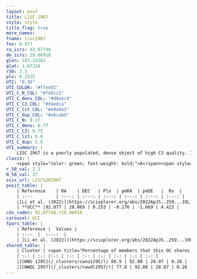 ```yaml
---
layout: post
title: LISC 2967
style: style
title_flag: true
more_names: 
fname: lisc2967
fov: 0.077
ra_icrs: 92.07748
de_icrs: 28.06918
glon: 183.24362
glat: 3.87316
r50: 2.3
plx: 0.2525
UTI: "0.36"
UTI_COLOR: "#ffedd1"
UTI_C_N_COL: "#fddcc5"
UTI_C_dens_COL: "#d0ebc9"
UTI_C_C3_COL: "#d4edca"
UTI_C_lit_COL: "#e0a6b3"
UTI_C_dup_COL: "#a6cab9"
UTI_C_N: 0.27
UTI_C_dens: 0.77
UTI_C_C3: 0.75
UTI_C_lit: 0.0
UTI_C_dup: 1.0
UTI_summary: |
    LISC 2967 is a poorly populated, dense object of high C3 quality. It was recently reported in the literature. This object shares a large percentage of members with 2 later reported entries.
class3: |
    <span style="color: green; font-weight: bold;">A</span><span style="color: #FFC300; font-weight: bold;">B</span>
r_50_val: 2.3
N_50_val: 27
scix_url: LISC%202967
posit_table: |
    | Reference    | RA    | DEC   | Plx  | pmRA  | pmDE   |  Rv  |
    | :---         | :---: | :---: | :---: | :---: | :---: | :---: |
    |[Li et al. (2022)](https://scixplorer.org/abs/2022ApJS..259...19L) | 92.06 | 28.062 | 0.273 | -0.089 | -1.618 | -- |
    | **UCC** |92.077 | 28.069 | 0.253 | -0.176 | -1.669 | 4.423 | 
cds_radec: 92.07748,+28.06918
carousel: UCC
fpars_table: |
    | Reference |  Values |
    | :---  |  :---:  |
    | [Li et al. (2022)](https://scixplorer.org/abs/2022ApJS..259...19L) | `E(V-I)=0.36, m-M=13.0, Age=0.6, Z=0.03, fbin=0.54` |
shared_table: |
    | Cluster | <span title="Percentage of members that this OC shares with the ones listed">%</span>   | RA   | DEC   | Plx   | pmRA  | pmDE  | Rv | UTI |
    | :-: | :-: |:-: | :-: | :-: | :-: | :-: | :-: | :-: |
    |[CWNU 1295](/_clusters/cwnu1295/)| 88.9 | 92.08 | 28.07 | 0.26 | -0.2 | -1.69 | 0.53 |0.29 |
    |[CWWDL 2957](/_clusters/cwwdl2957/)| 77.8 | 92.08 | 28.07 | 0.26 | -0.16 | -1.69 | 4.42 |0.04 |
---
```

